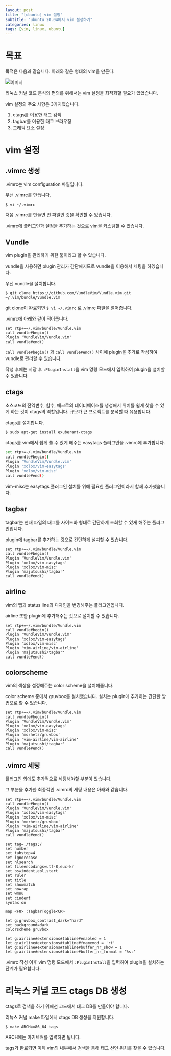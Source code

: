 ```yaml
---
layout: post
title: "[ubuntu] vim 설정"
subtitle: "ubuntu 20.04에서 vim 설정하기"
categories: linux
tags: [vim, linux, ubuntu]
---
```




# 목표

목적은 다음과 같습니다. 아래와 같은 형태의 vim을 만든다.

![이미지](https://pbs.twimg.com/media/E5lhcCfVUAMWzQO?format=jpg&name=medium)



리눅스 커널 코드 분석의 편의를 위해서는 vim 설정을 최적화할 필요가 있었습니다.

vim 설정의 주요 사항은 3가지였습니다.

1. ctags를 이용한 태그 검색
2. tagbar를 이용한 태그 브라우징
3. 그래픽 요소 설정




# vim 설정

## .vimrc 생성

.vimrc는 vim configuration 파일입니다.

우선 .vimrc를 만듭니다.

```
$ vi ~/.vimrc
```

처음 .vimrc를 만들면 빈 파일인 것을 확인할 수 있습니다.

.vimrc에 플러그인과 설정을 추가하는 것으로 vim을 커스텀할 수 있습니다.




## Vundle

vim plugin을 관리하기 위한 툴이라고 할 수 있습니다.

vundle을 사용하면 plugin 관리가 간단해지므로 vundle을 이용해서 세팅을 하겠습니다.

우선 vundle을 설치합니다.

```
$ git clone https://github.com/VundleVim/Vundle.vim.git ~/.vim/bundle/Vundle.vim
```

git clone이 완료되면 `$ vi ~/.vimrc` 로 .vimrc 파일을 열어줍니다.

.vimrc에 아래와 같이 적어줍니다.

``` shell
set rtp+=~/.vim/bundle/Vundle.vim
call vundle#begin()
Plugin 'VundleVim/Vundle.vim'
call vundle#end()
```

`call vundle#begin()` 과 `call vundle#end()` 사이에 plugin을 추가로 작성하여 vundle로 관리할 수 있습니다.

작성 후에는 저장 후 `:PluginInstall`을 vim 명령 모드에서 입력하여 plugin을 설치할 수 있습니다.




## ctags

소스코드의 전역변수, 함수, 매크로의 데이터베이스를 생성해서 위치를 쉽게 찾을 수 있게 하는 것이 ctags의 역할입니다. 규모가 큰 프로젝트를 분석할 때 유용합니다.

ctags를 설치합니다.

```
$ sudo apt-get install exuberant-ctags
```

ctags를 vim에서 쉽게 쓸 수 있게 해주는 easytags 플러그인을 .vimrc에 추가합니다.

```bash
set rtp+=~/.vim/bundle/Vundle.vim
call vundle#begin()
Plugin 'VundleVim/Vundle.vim'
Plugin 'xolox/vim-easytags'
Plugin 'xolox/vim-misc'
call vundle#end()
```

vim-misc는 easytags 플러그인 설치를 위해 필요한 플러그인이라서 함께 추가했습니다.




## tagbar

tagbar는 현재 파일의 태그를 사이드바 형태로 간단하게 조회할 수 있게 해주는 플러그인입니다.

plugin에 tagbar를 추가하는 것으로 간단하게 설치할 수 있습니다.

```shell
set rtp+=~/.vim/bundle/Vundle.vim
call vundle#begin()
Plugin 'VundleVim/Vundle.vim'
Plugin 'xolox/vim-easytags'
Plugin 'xolox/vim-misc'
Plugin 'majutsushi/tagbar'
call vundle#end()
```




## airline

vim의 탭과 status line의 디자인을 변경해주는 플러그인입니다.

airline 또한 plugin에 추가해주는 것으로 설치할 수 있습니다.

```shell
set rtp+=~/.vim/bundle/Vundle.vim
call vundle#begin()
Plugin 'VundleVim/Vundle.vim'
Plugin 'xolox/vim-easytags'
Plugin 'xolox/vim-misc'
Plugin 'vim-airline/vim-airline'
Plugin 'majutsushi/tagbar'
call vundle#end()
```




## colorscheme

vim의 색상을 설정해주는 color scheme을 설치해줍니다.

color scheme 중에서 gruvbox를 설치했습니다. 설치는 plugin에 추가하는 간단한 방법으로 할 수 있습니다.

```shell
set rtp+=~/.vim/bundle/Vundle.vim
call vundle#begin()
Plugin 'VundleVim/Vundle.vim'
Plugin 'xolox/vim-easytags'
Plugin 'xolox/vim-misc'
Plugin 'morhetz/gruvbox'
Plugin 'vim-airline/vim-airline'
Plugin 'majutsushi/tagbar'
call vundle#end()
```




## .vimrc 세팅

플러그인 외에도 추가적으로 세팅해야할 부분이 있습니다.

그 부분을 추가한 최종적인 .vimrc의 세팅 내용은 아래와 같습니다.

```shell
set rtp+=~/.vim/bundle/Vundle.vim
call vundle#begin()
Plugin 'VundleVim/Vundle.vim' 
Plugin 'xolox/vim-easytags'
Plugin 'xolox/vim-misc'
Plugin 'morhetz/gruvbox'
Plugin 'vim-airline/vim-airline'
Plugin 'majutsushi/tagbar'
call vundle#end()

set tag=./tags;/ 
set number
set tabstop=4
set ignorecase
set hlsearch
set fileencodings=utf-8,euc-kr
set bs=indent,eol,start
set ruler
set title
set showmatch
set nowrap
set wmnu
set cindent
syntax on

map <F8> :TagbarToggle<CR>

let g:gruvbox_contrast_dark="hard"
set background=dark
colorscheme gruvbox

let g:airline#extensions#tabline#enabled = 1
let g:airline#extensions#tabline#fnamemod = ':t'
let g:airline#extensions#tabline#buffer_nr_show = 1
let g:airline#extensions#tabline#buffer_nr_format = '%s:'
```

.vimrc 작성 이후 vim 명령 모드에서 `:PluginInstall`을 입력하여 plugin을 설치하는 단계가 필요합니다.




# 리눅스 커널 코드 ctags DB 생성

ctags로 검색을 하기 위해선 코드에서 태그 DB를 만들어야 합니다.

리눅스 커널 make 파일에서 ctags DB 생성을 지원합니다.

```
$ make ARCH=x86_64 tags
```

ARCH에는 아키텍쳐를 입력하면 됩니다.

tags가 완료되면 이제 vim의 내부에서 검색을 통해 태그 선언 위치를 찾을 수 있습니다.
